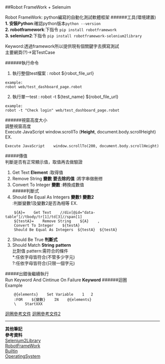 ##Robot FrameWork + Selenuim    

Robot FrameWork: python編寫的自動化測試軟體框架
######工具(環境建置)     
**1. 安裝Python**:確認python版本```python --version```      
**2. robotframework**:下指令 ```pip install robotframework```   
**3. selenium2**:下指令 ```pip install robotframework-selenium2library```

Keyword:透過framework所以提供現有個關鍵字去撰寫測試   
主要網頁(?)->寫TestCase   

######執行命令   
1. 執行整個test檔案 :
robot ${robot_file_url}
```
example:
robot web/test_dashboard_page.robot
```

2. 執行單一test :
robot -t ${test_name} ${robot_file_url}
```
example:
robot -t "Check login" web/test_dashboard_page.robot
```

######視窗高度大小  
調整視窗高度  
Execute JavaScript    window.scrollTo (**Height**, document.body.scrollHeight)  
EX.
```
Execute JavaScript    window.scrollTo(200, document.body.scrollHeight)
```

#####傳值  
判斷是否有正常顯示值，取值再去做驗證  
1. Get Text **Element**  :取得值 
2. Remove String  **變數**  **要去除的值**  :將字串做刪修
3. Convert To Integer **變數** :轉換成數值  
#####判斷式   
1. Should Be Equal As Integers  **變數1**  **變數2**   
   :判斷變數1及變數2是否為相等
EX.
```
    ${A}=    Get Text    //div[@id="data-table"]//tbody/tr[1]/td[3]//span[1]
    ${testA}=    Remove String    ${A}    ,
    Convert To Integer    ${testA}
    Should Be Equal As Integers  ${testA}  ${testA}
```
2. Should Be True    **判斷式**
3. Should Match  **String**  **pattern**  
比對值 pattern:需符合的條件  
*:任依字母皆符合(不管多少字元)  
?:任依字母皆符合(只限一個字元) 

#####出錯後繼續執行  
  Run Keyword And Cintinue On Failure  **Keyword** 
######迴圈  
Example
```
    @{elements}    Set Variable    1   2
    :FOR    ${變數}    IN    @{elements}
    \    StartXXX
```   
[迴圈參考文件](http://robotframework.org/robotframework/latest/RobotFrameworkUserGuide.html#for-loops) 
[迴圈參考文件2](https://tonylin.idv.tw/dokuwiki/doku.php/rf:rf:for_loop)

---
**其他筆記**   
**參考資料**   
[Selenium2Library](http://robotframework.org/Selenium2Library/Selenium2Library.html)   
[RobotFrameWork](http://robotframework.org/robotframework/)   
[Builtin](http://robotframework.org/robotframework/latest/libraries/BuiltIn.html)  
[OperatingSystem](http://robotframework.org/robotframework/latest/libraries/OperatingSystem.html)